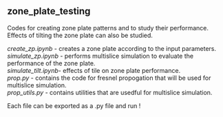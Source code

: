 ## zone_plate_testing

Codes for creating zone plate patterns and to study their performance. Effects of tilting the zone plate can also be studied.

*create_zp.ipynb*    - creates a zone plate according to the input parameters. <br>
*simulate_zp.ipynb*  - performs multislice simulation to evaluate the performance of the zone plate. <br>
*simulate_tilt.ipynb*- effects of tile on zone plate performance. <br>
*prop.py*            - contains the code for fresnel propogation that will be used for multislice simulation. <br>
*prop_utils.py*      - contains utilities that are usedful for multislice simulation. <br>

Each file can be exported as a .py file and run !
